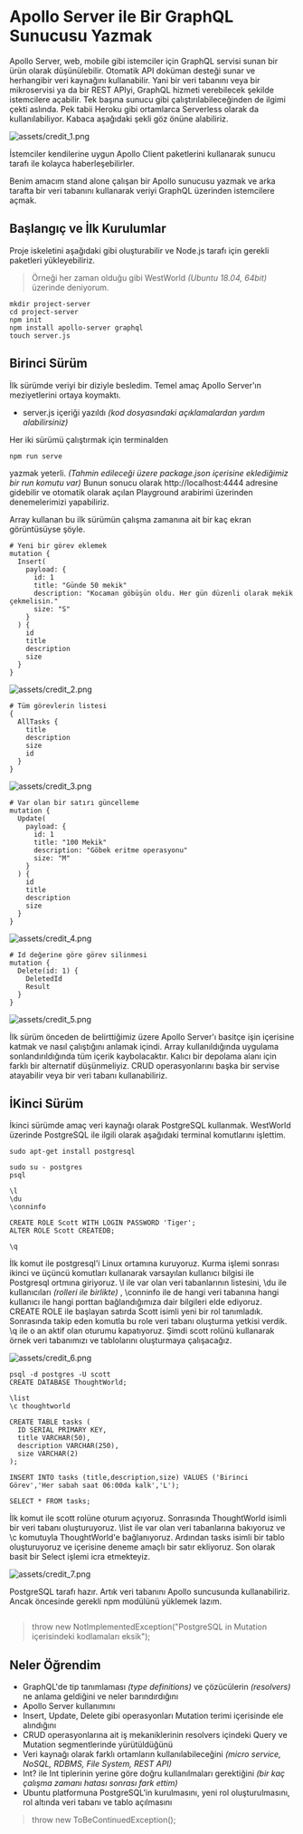 # Apollo Server ile Bir GraphQL Sunucusu Yazmak

Apollo Server, web, mobile gibi istemciler için GraphQL servisi sunan bir ürün olarak düşünülebilir. Otomatik API doküman desteği sunar ve herhangibir veri kaynağını kullanabilir. Yani bir veri tabanını veya bir mikroservisi ya da bir REST APIyi, GraphQL hizmeti verebilecek şekilde istemcilere açabilir. Tek başına sunucu gibi çalıştırılabileceğinden de ilgimi çekti aslında. Pek tabii Heroku gibi ortamlarca Serverless olarak da kullanılabiliyor. Kabaca aşağıdaki şekli göz önüne alabiliriz.

![assets/credit_1.png](assets/credit_1.png)

İstemciler kendilerine uygun Apollo Client paketlerini kullanarak sunucu tarafı ile kolayca haberleşebilirler. 

Benim amacım stand alone çalışan bir Apollo sunucusu yazmak ve arka tarafta bir veri tabanını kullanarak veriyi GraphQL üzerinden istemcilere açmak.

## Başlangıç ve İlk Kurulumlar

Proje iskeletini aşağıdaki gibi oluşturabilir ve Node.js tarafı için gerekli paketleri yükleyebiliriz.

>Örneği her zaman olduğu gibi WestWorld _(Ubuntu 18.04, 64bit)_ üzerinde deniyorum.

```
mkdir project-server
cd project-server
npm init
npm install apollo-server graphql
touch server.js
```

## Birinci Sürüm

İlk sürümde veriyi bir diziyle besledim. Temel amaç Apollo Server'ın meziyetlerini ortaya koymaktı. 

- server.js içeriği yazıldı _(kod dosyasındaki açıklamalardan yardım alabilirsiniz)_

Her iki sürümü çalıştırmak için terminalden 

```
npm run serve
```

yazmak yeterli. _(Tahmin edileceği üzere package.json içerisine eklediğimiz bir run komutu var)_ Bunun sonucu olarak http://localhost:4444 adresine gidebilir ve otomatik olarak açılan Playground arabirimi üzerinden denemelerimizi yapabiliriz. 

Array kullanan bu ilk sürümün çalışma zamanına ait bir kaç ekran görüntüsüyse şöyle.

```
# Yeni bir görev eklemek
mutation {
  Insert(
    payload: {
      id: 1
      title: "Günde 50 mekik"
      description: "Kocaman göbüşün oldu. Her gün düzenli olarak mekik çekmelisin."
      size: "S"
    }
  ) {
    id
    title
    description
    size
  }
}
```

![assets/credit_2.png](assets/credit_2.png)

```
# Tüm görevlerin listesi
{
  AllTasks {
    title
    description
    size
    id
  }
}
```

![assets/credit_3.png](assets/credit_3.png)

```
# Var olan bir satırı güncelleme
mutation {
  Update(
    payload: {
      id: 1
      title: "100 Mekik"
      description: "Göbek eritme operasyonu"
      size: "M"
    }
  ) {
    id
    title
    description
    size
  }
}
```

![assets/credit_4.png](assets/credit_4.png)

```
# Id değerine göre görev silinmesi
mutation {
  Delete(id: 1) {
    DeletedId
    Result
  }
}
```

![assets/credit_5.png](assets/credit_5.png)

İlk sürüm önceden de belirttiğimiz üzere Apollo Server'ı basitçe işin içerisine katmak ve nasıl çalıştığını anlamak içindi. Array kullanıldığında uygulama sonlandırıldığında tüm içerik kaybolacaktır. Kalıcı bir depolama alanı için farklı bir alternatif düşünmeliyiz. CRUD operasyonlarını başka bir servise atayabilir veya bir veri tabanı kullanabiliriz.

## İKinci Sürüm

İkinci sürümde amaç veri kaynağı olarak PostgreSQL kullanmak. WestWorld üzerinde PostgreSQL ile ilgili olarak aşağıdaki terminal komutlarını işlettim.

```
sudo apt-get install postgresql

sudo su - postgres
psql

\l
\du
\conninfo

CREATE ROLE Scott WITH LOGIN PASSWORD 'Tiger';
ALTER ROLE Scott CREATEDB;

\q
```

İlk komut ile postgresql'i Linux ortamına kuruyoruz. Kurma işlemi sonrası ikinci ve üçüncü komutları kullanarak varsayılan kullanıcı bilgisi ile Postgresql ortmına giriyoruz. \l ile var olan veri tabanlarının listesini, \du ile kullanıcıları _(rolleri ile birlikte)_ , \conninfo ile de hangi veri tabanına hangi kullanıcı ile hangi porttan bağlandığımıza dair bilgileri elde ediyoruz. CREATE ROLE ile başlayan satırda Scott isimli yeni bir rol tanımladık. Sonrasında takip eden komutla bu role veri tabanı oluşturma yetkisi verdik. \q ile o an aktif olan oturumu kapatıyoruz. Şimdi scott rolünü kullanarak örnek veri tabanımızı ve tablolarını oluşturmaya çalışacağız.

![assets/credit_6.png](assets/credit_6.png)

```
psql -d postgres -U scott
CREATE DATABASE ThoughtWorld;

\list
\c thoughtworld

CREATE TABLE tasks (
  ID SERIAL PRIMARY KEY,
  title VARCHAR(50),
  description VARCHAR(250),
  size VARCHAR(2)
);

INSERT INTO tasks (title,description,size) VALUES ('Birinci Görev','Her sabah saat 06:00da kalk','L');

SELECT * FROM tasks;
```

İlk komut ile scott rolüne oturum açıyoruz. Sonrasında ThoughtWorld isimli bir veri tabanı oluşturuyoruz. \list ile var olan veri tabanlarına bakıyoruz ve \c komutuyla ThoughtWorld'e bağlanıyoruz. Ardından tasks isimli bir tablo oluşturuyoruz ve içerisine deneme amaçlı bir satır ekliyoruz. Son olarak basit bir Select işlemi icra etmekteyiz.

![assets/credit_7.png](assets/credit_7.png)

PostgreSQL tarafı hazır. Artık veri tabanını Apollo suncusunda kullanabiliriz. Ancak öncesinde gerekli npm modülünü yüklemek lazım.

```

```

>throw new NotImplementedException("PostgreSQL in Mutation içerisindeki kodlamaları eksik");

## Neler Öğrendim

- GraphQL'de tip tanımlaması _(type definitions)_ ve çözücülerin _(resolvers)_ ne anlama geldiğini ve neler barındırdığını
- Apollo Server kullanımını
- Insert, Update, Delete gibi operasyonları Mutation terimi içerisinde ele alındığını
- CRUD operasyonlarına ait iş mekaniklerinin resolvers içindeki Query ve Mutation segmentlerinde yürütüldüğünü
- Veri kaynağı olarak farklı ortamların kullanılabileceğini _(micro service, NoSQL, RDBMS, File System, REST API)_
- Int? ile Int tiplerinin yerine göre doğru kullanılmaları gerektiğini _(bir kaç çalışma zamanı hatası sonrası fark ettim)_
- Ubuntu platformuna PostgreSQL'in kurulmasını, yeni rol oluşturulmasını, rol altında veri tabanı ve tablo açılmasını

>throw new ToBeContinuedException();
